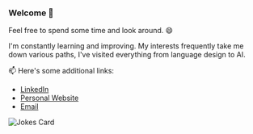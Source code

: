 ### Welcome 👋

Feel free to spend some time and look around. 😄

I'm constantly learning and improving. My interests frequently take me down various paths, I've visited everything from language design to AI. 


📫 Here's some additional links:
 - [LinkedIn](https://www.linkedin.com/in/victor-yuefeng-wang/)
 - [Personal Website](https://vdoubleu.github.io/#/)
 - [Email](mailto:victorwang2001@gmail.com)


![Jokes Card](https://readme-jokes.vercel.app/api)
